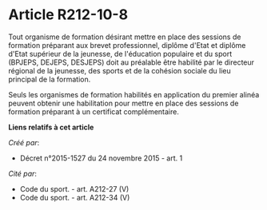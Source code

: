 # Article R212-10-8

Tout organisme de formation désirant mettre en place des sessions de formation préparant aux brevet professionnel, diplôme
d'Etat et diplôme d'Etat supérieur de la jeunesse, de l'éducation populaire et du sport (BPJEPS, DEJEPS, DESJEPS) doit au
préalable être habilité par le directeur régional de la jeunesse, des sports et de la cohésion sociale du lieu principal de
la formation. 

Seuls les organismes de formation habilités en application du premier alinéa peuvent obtenir une habilitation pour mettre en
place des sessions de formation préparant à un certificat complémentaire.

**Liens relatifs à cet article**

_Créé par_:

  - Décret n°2015-1527 du 24 novembre 2015 - art. 1

_Cité par_:

  - Code du sport. - art. A212-27 (V)
  - Code du sport. - art. A212-34 (V)
